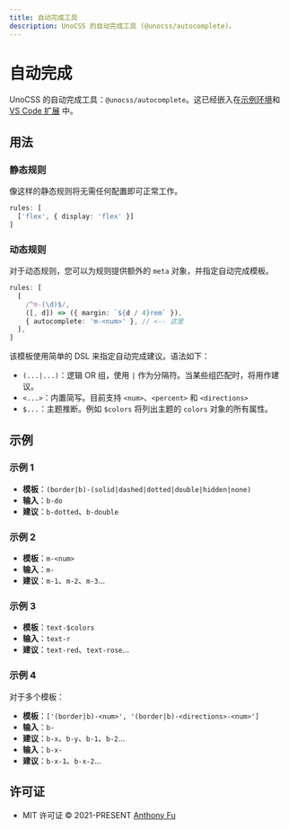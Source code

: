 ```yaml
---
title: 自动完成工具
description: UnoCSS 的自动完成工具 (@unocss/autocomplete)。
---
```


# 自动完成

UnoCSS 的自动完成工具：`@unocss/autocomplete`。这已经嵌入在<a href="/play" target="_blank" rel="noreferrer">示例环境</a>和 [VS Code 扩展](/integrations/vscode) 中。

## 用法

### 静态规则

像这样的静态规则将无需任何配置即可正常工作。

```ts
rules: [
  ['flex', { display: 'flex' }]
]
```

### 动态规则

对于动态规则，您可以为规则提供额外的 `meta` 对象，并指定自动完成模板。

```ts
rules: [
  [
    /^m-(\d)$/,
    ([, d]) => ({ margin: `${d / 4}rem` }),
    { autocomplete: 'm-<num>' }, // <-- 这里
  ],
]
```

该模板使用简单的 DSL 来指定自动完成建议。语法如下：

- `(...|...)`：逻辑 OR 组，使用 `|` 作为分隔符。当某些组匹配时，将用作建议。
- `<...>`：内置简写。目前支持 `<num>`、`<percent>` 和 `<directions>`
- `$...`：主题推断。例如 `$colors` 将列出主题的 `colors` 对象的所有属性。

## 示例

### 示例 1

- **模板**：`(border|b)-(solid|dashed|dotted|double|hidden|none)`
- **输入**：`b-do`
- **建议**：`b-dotted`、`b-double`

### 示例 2

- **模板**：`m-<num>`
- **输入**：`m-`
- **建议**：`m-1`、`m-2`、`m-3`…

### 示例 3

- **模板**：`text-$colors`
- **输入**：`text-r`
- **建议**：`text-red`、`text-rose`…

### 示例 4

对于多个模板：

- **模板**：`['(border|b)-<num>', '(border|b)-<directions>-<num>']`
- **输入**：`b-`
- **建议**：`b-x`、`b-y`、`b-1`、`b-2`…
- **输入**：`b-x-`
- **建议**：`b-x-1`、`b-x-2`…

## 许可证

- MIT 许可证 &copy; 2021-PRESENT [Anthony Fu](https://github.com/antfu)
